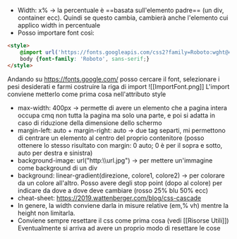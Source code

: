 * Width: x% -> la percentuale è ==basata sull'elemento padre== (un div, container ecc). Quindi se questo cambia, cambierà anche l'elemento cui applico width in percentuale
* Posso importare font così:
```html
<style>
	@import url('https://fonts.googleapis.com/css2?family=Roboto:wght@400;700&display=swap');
	body {font-family: 'Roboto', sans-serif;}
</style>
```
Andando su https://fonts.google.com/ posso cercare il font, selezionare i pesi desiderati e farmi costruire la riga di import
![[ImportFont.png]]
L'import conviene metterlo come prima cosa nell'attributo style
* max-width: 400px -> permette di avere un elemento che a pagina intera occupa cmq non tutta la pagina ma solo una parte, e poi si adatta in caso di riduzione della dimensione dello schermo
* margin-left: auto + margin-right: auto -> due tag separti, mi permettono di centrare un elemento al centro del proprio contenitore (posso ottenere lo stesso risultato con margin: 0 auto; 0 è per il sopra e sotto, auto per destra e sinistra)
* background-image: url("http:\\\\url.jpg") -> per mettere un'immagine come background di un div
* background: linear-gradient(direzione, colore1, colore2) -> per colorare da un colore all'altro. Posso avere degli stop point (dopo al colore) per indicare da dove a dove deve cambiare (rosso 25% blu 50% ecc)
* cheat-sheet: https://2019.wattenberger.com/blog/css-cascade
* In genere, la width conviene darla in misure relative (em,% vh) mentre la height non limitarla.
* Conviene sempre resettare il css come prima cosa (vedi [[Risorse Utili]]) Eventualmente si arriva ad avere un proprio modo di resettare le cose
